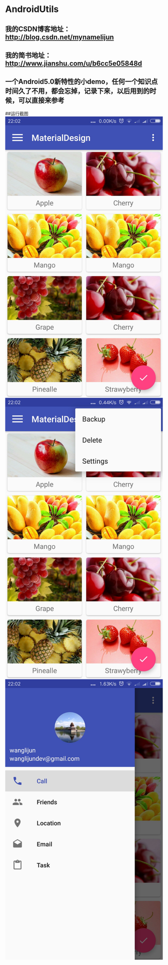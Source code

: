 # AndroidUtils
## 我的CSDN博客地址：http://blog.csdn.net/mynamelijun
## 我的简书地址： http://www.jianshu.com/u/b6cc5e05848d

一个Android5.0新特性的小demo，任何一个知识点时间久了不用，都会忘掉，记录下来，以后用到的时候，可以直接来参考
---
##运行截图
![image](https://github.com/wanglijun93/MaterialDesignDemo/blob/master/jietu/20170609223757.jpg "首页")
![image](https://github.com/wanglijun93/MaterialDesignDemo/blob/master/jietu/20170609223717.jpg "actionBar")
![image](https://github.com/wanglijun93/MaterialDesignDemo/blob/master/jietu/20170609223749.jpg "左侧页面")
